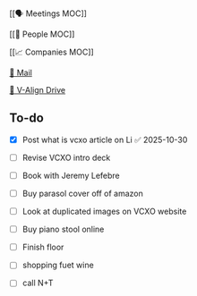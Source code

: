 [[🗣️ Meetings MOC]] 

[[👥 People MOC]] 

[[📈 Companies MOC]]

[📧 Mail](https://outlook.office.com/mail/)

[💾 V-Align Drive](https://wizzics-my.sharepoint.com/personal/dean_assuringbusiness_com/_layouts/15/onedrive.aspx?id=%2Fpersonal%2Fdean_assuringbusiness_com%2FDocuments%2FVCXO%2FClients%2FV-Align&ga=1)

## To-do

- [x] Post what is vcxo article on Li ✅ 2025-10-30
- [ ] Revise VCXO intro deck
- [ ] Book with Jeremy Lefebre
- [ ] Buy parasol cover off of amazon
- [ ] Look at duplicated images on VCXO website
- [ ] Buy piano stool online
- [ ] Finish floor
- [ ] shopping fuet wine

- [ ] call N+T






